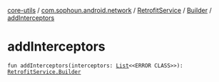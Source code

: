 [core-utils](../../../index.md) / [com.sophoun.android.network](../../index.md) / [RetrofitService](../index.md) / [Builder](index.md) / [addInterceptors](./add-interceptors.md)

# addInterceptors

`fun addInterceptors(interceptors: `[`List`](https://kotlinlang.org/api/latest/jvm/stdlib/kotlin.collections/-list/index.html)`<<ERROR CLASS>>): `[`RetrofitService.Builder`](index.md)